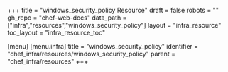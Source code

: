 +++
title = "windows_security_policy Resource"
draft = false
robots = ""
gh_repo = "chef-web-docs"
data_path = ["infra","resources","windows_security_policy"]
layout = "infra_resource"
toc_layout = "infra_resource_toc"

[menu]
  [menu.infra]
    title = "windows_security_policy"
    identifier = "chef_infra/resources/windows_security_policy"
    parent = "chef_infra/resources"
+++

<!-- The contents of this page are automatically generated from the windows_security_policy.yaml file in the data directory. -->
<!-- To suggest a change, edit the https://github.com/chef/chef/blob/master/lib/chef/resource/windows_security_policy.rb file
      and submit a pull request to the https://github.com/chef/chef repository. -->
